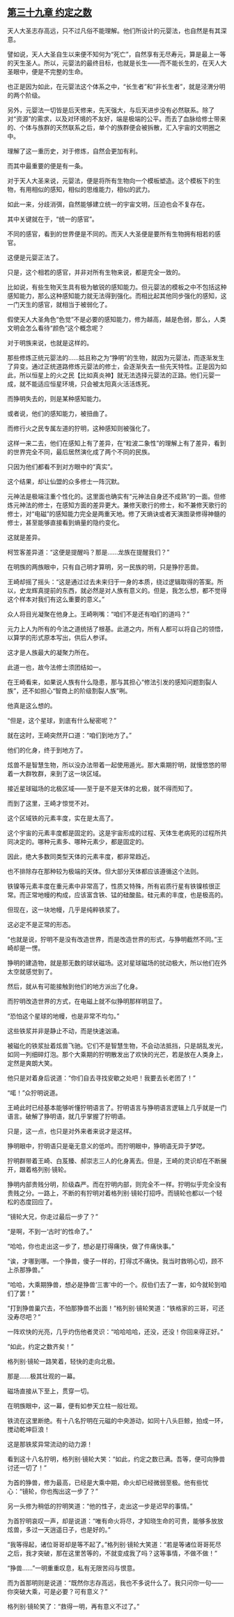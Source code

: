## [第三十九章 约定之数](https://www.xxbiquge.com/11_11207/9240932.html)


  天人大圣志存高远，只不过凡俗不能理解。他们所设计的元婴法，也自然是有其深意。

  譬如说，天人大圣自生以来便不知何为“死亡”，自然享有无尽寿元，算是最上一等的天生圣人。所以，元婴法的最终目标，也就是长生——而不能长生的，在天人大圣眼中，便是不完整的生命。

  也正是因为如此，在元婴法这个体系之中，“长生者”和“非长生者”，就是泾渭分明的两个阶级。

  另外，元婴法一切皆是后天修来，先天强大，与后天进步没有必然联系。除了对“资源”的需求，以及对环境的不友好，端是极端的公平。而去了血脉给修士带来的、个体与族群的天然联系之后，单个的族群便会被拆散，汇入宇宙的文明圈之中。

  理解了这一重历史，对于修炼，自然会更加有利。

  而其中最重要的便是有一条。

  对于天人大圣来说，元婴法，便是将所有生物向一个模板塑造。这个模板下的生物，有用相似的感知，相似的思维能力，相似的武力。

  如此一来，分歧消弭，自然能够建立统一的宇宙文明，压迫也会不复存在。

  其中关键就在于，“统一的感官”。

  不同的感官，看到的世界便是不同的。而天人大圣便是要所有生物拥有相若的感官。

  这便是元婴正法了。

  只是，这个相若的感官，并非对所有生物来说，都是完全一致的。

  比如说，有些生物天生具有极为敏锐的感知能力。但元婴法的模板之中不包括这种感知能力，那么这种感知能力就无法得到强化。而相比起其他同步强化的感知，这一门天生的感官，就相当于被弱化了。

  假使天人大圣角色“色觉”不是必要的感知能力，修为越高，越是色弱，那么，人类文明会怎么看待“颜色”这个概念呢？

  对于明族来说，也就是这样的。

  那些修炼正统元婴法的……姑且称之为“狰明”的生物，就因为元婴法，而逐渐发生了异变。通过正统道路修炼元婴法的修士，会逐渐失去一些先天特性。正是因为如此，所以恒星上的火之民【比如真炎神】就无法选择元婴法的正路。他们元婴一成，就不能适应恒星环境，只会被太阳真火活活炼死。

  而狰明失去的，则是某种感知能力。

  或者说，他们的感知能力，被扭曲了。

  而修行火之民专属左道的狞明，这种感知则被强化了。

  这样一来二去，他们在感知上有了差异，在“粒波二象性”的理解上有了差异，看到的世界完全不同，最后居然演化成了两个不同的民族。

  只因为他们都看不到对方眼中的“真实”。

  这个结果，却让仙盟的众多修士一阵沉默。

  元神法是极端注重个性化的。这里面也确实有“元神法自身还不成熟”的一面。但修炼元神法的修士，在感知方面的差异更大。兼修天歌行的修士，和不兼修天歌行的修士，对“电磁”的感知能力完全是两重天地。修了天熵诀或者天演图录修得神髓的修士，甚至能够直接看到熵量的隐约变化。

  这就是差异。

  柯笠客差异道：“这便是提醒吗？那是……龙族在提醒我们？”

  在明族的两族眼中，只有自己明才算明，另一民族的明，只是狰狞恶兽。

  王崎却摇了摇头：“这是通过过去未来归于一身的本质，绕过逻辑取得的答案。所以，史龙辉真提前的东西，就必然是对人族有意义的。但是，我怎么想，都不觉得这个样本对我们有这么重要的意义。”

  众人将目光凝聚在他身上。王崎咧嘴：“咱们不是还有咱们的道吗？”

  元力上人为所有的今法之道统括了根基。此道之内，所有人都可以将自己的领悟，以算学的形式原本写出，供后人参详。

  这才是人族最大的凝聚力所在。

  此道一也，故今法修士须团结如一。

  在王崎看来，如果说人族有什么隐患，那与其担心“修法引发的感知问题割裂人族”，还不如担心“智商上的阶级割裂人族”咧。

  他真是这么想的。

  “但是，这个星球，到底有什么秘密呢？”

  就在这时，王崎突然开口道：“咱们到地方了。”

  他们的化身，终于到地方了。

  炫兽不是智慧生物，所以没办法带着一起使用遁光。那大乘期狞明，就慢悠悠的带着一大群牧群，来到了这一块区域。

  接近星球磁场的北极区域——至于是不是天体的北极，就不得而知了。

  而到了这里，王崎才惊觉不对。

  这个区域铁的元素丰度，实在是太高了。

  这个宇宙的元素丰度都是固定的。这是宇宙形成的过程、天体生老病死的过程所共同决定的。哪种元素多、哪种元素少，都是固定的。

  因此，绝大多数同类型天体的元素丰度，都非常趋近。

  也不排除存在那种较为极端的天体。但大部分天体都应该遵循这个法则。

  铁镍等元素丰度在重元素中非常高了，性质又特殊，所有岩质行星有铁镍核很正常。而正常地幔的构成，应该富含铁、锰的硅酸盐。硅元素的丰度，也是极高的。

  但现在，这一块地幔，几乎是纯粹铁浆了。

  这必定不是正常的形态。

  “也就是说，狞明不是没有改造世界，而是改造世界的形式，与狰明截然不同。”王崎却是一愣。

  狰明的建造物，就是那无数的球状磁场。这对星球磁场的扰动极大，所以他们在外太空就感觉到了。

  然后，就从有可能接触到他们的地方派出了化身。

  而狞明改造世界的方式，在电磁上就不似狰明那样明显了。

  “恐怕这个星球的地幔，也是非常不均匀。”

  这些铁浆并非是静止不动，而是快速汹涌。

  被磁化的铁浆扯着炫兽飞驰。它们不是智慧生物，不会动法抵挡，只是胡乱发光，如同一列细碎灯泡。那个大乘期的狞明散发出了欢快的光芒，若是放在人类身上，定然是爽朗大笑。

  他只是对着身后说道：“你们自去寻找安歇之处吧！我要去长老团了！”

  “喏！”众狞明说道。

  王崎此时已经基本能够听懂狞明语言了。狞明语言与狰明语言逻辑上几乎就是一门语言。破解了狰明语，就几乎掌握了狞明语。

  只是，这一点，也只是对外来者来说才是这样。

  狰明眼中，狞明语只是毫无意义的低吟。而狞明眼中，狰明语无异于梦呓。

  狞明群带着王崎、白芨臻、郝崇志三人的化身离去。但是，王崎的灵识却在不断展开，跟着格列别·镜轮。

  狰明内部贵贱分明，阶级森严。而在狞明内部，则完全不一样。狞明似乎完全没有贵贱之分。一路上，不断的有狞明对着格列别·镜轮打招呼。而镜轮也都以一个轻松的态度回应了。

  “镜轮大兄，你走过最后一步了？”

  “是啊，不到一‘古时’的性命了。”

  “哈哈，你也走出这一步了，想必是打得痛快，做了件痛快事。”

  “诶，才哪到哪。一个狰兽，傻子一样的，打得忒不痛快。我当时救明心切，顾不上杀那狰兽。”

  “哈哈，大乘期狰兽，想必是狰兽‘三害’中的一个。叔伯们去了一害，如今就轮到咱们了罢！”

  “打到狰兽巢穴去，不怕那狰兽不出面！”格列别·镜轮笑道：“铁格家的三哥，可还没寿尽吧？”

  一阵欢快的光亮，几乎灼伤他者灵识：“哈哈哈哈，还没，还没！你回来得正好。”

  “如此，约定之数齐矣！”

  格列别·镜轮一路笑着，轻快的走向北极。

  那是……极其壮观的一幕。

  磁场直接从下至上，贯穿一切。

  在明族眼中，这一幕，便有如参天立柱一般壮观。

  铁流在这里断绝。有十八名狞明在元磁的中央游动，如同十八头巨鲸，拍成一环，搅动乾坤巨浪！

  这是那铁浆异常流动的动力源！

  看到这十八名狞明，格列别·镜轮大笑：“如此，约定之数已满。吾等，便可向狰兽讨还一切了！”

  为首的狰兽，修为最高，已经是大乘中期，命火却已经微弱至极。他有些忧心：“镜轮，你也掏出这一步了？”

  另一头修为稍低的狞明笑道：“他的性子，走出这一步是迟早的事情。”

  为首狞明哀叹一声，却是说道：“唯有命火将尽，才知晓生命的可贵，能够多放放炫兽，多过一天逍遥日子，也是好的。”

  “我等得起，诸位哥哥却是等不起了。”格列别·镜轮大笑道：“若是等诸位哥哥死尽之后，我才突破，那在这里苦等的，不就变成我了吗？这等事情，不做不做！”

  “狰兽……”一明重重叹息，私有无限苦闷与恨意。

  而为首那明则是说道：“既然你志存高远，我也不多说什么了。我只问你一句——你突破大乘，可是必要？可有意义？”

  格列别·镜轮笑了：“救得一明，再有意义不过了。”
